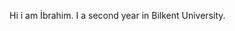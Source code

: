 Hi i am İbrahim. I a second year in Bilkent University.

<!---
ibrahimyilmz/ibrahimyilmz is a ✨ special ✨ repository because its `README.md` (this file) appears on your GitHub profile.
You can click the Preview link to take a look at your changes.
--->
